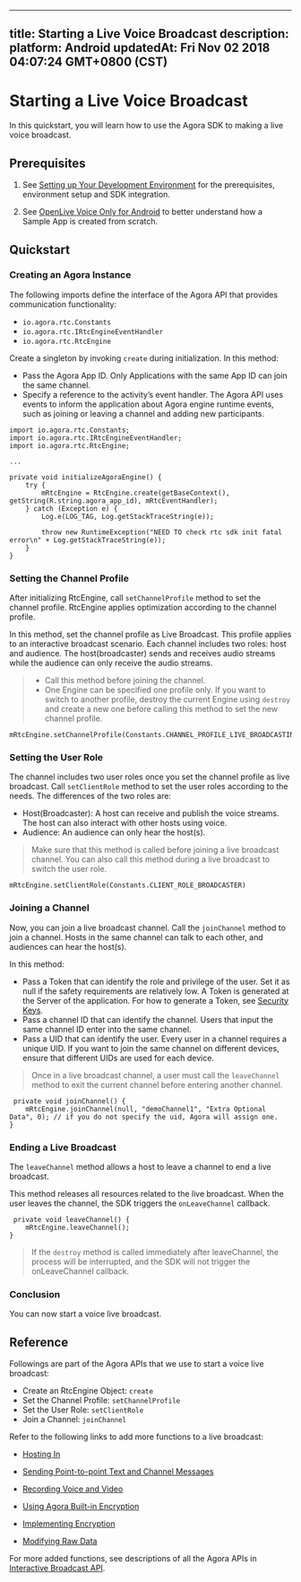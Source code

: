 
---
title: Starting a Live Voice Broadcast
description: 
platform: Android
updatedAt: Fri Nov 02 2018 04:07:24 GMT+0800 (CST)
---
# Starting a Live Voice Broadcast
In this quickstart, you will learn how to use the Agora SDK to making a live voice broadcast.

## Prerequisites

1.  See [Setting up Your Development Environment](../../en/Quickstart%20Guide/android_audio.md) for the prerequisites, environment setup and SDK integration.

2.  See [OpenLive Voice Only for Android](https://github.com/AgoraIO/Basic-Audio-Broadcasting/tree/master/OpenLive-Voice-Only-Android) to better understand how a Sample App is created from scratch.


## Quickstart

### Creating an Agora Instance

The following imports define the interface of the Agora API that provides communication functionality:

-   `io.agora.rtc.Constants`
-   `io.agora.rtc.IRtcEngineEventHandler`
-   `io.agora.rtc.RtcEngine`

Create a singleton by invoking `create` during initialization. In this method:

-   Pass the Agora App ID. Only Applications with the same App ID can join the same channel.
-   Specify a reference to the activity’s event handler. The Agora API uses events to inform the application about Agora engine runtime events, such as joining or leaving a channel and adding new participants.

```
import io.agora.rtc.Constants;
import io.agora.rtc.IRtcEngineEventHandler;
import io.agora.rtc.RtcEngine;

...

private void initializeAgoraEngine() {
    try {
        mRtcEngine = RtcEngine.create(getBaseContext(), getString(R.string.agora_app_id), mRtcEventHandler);
    } catch (Exception e) {
        Log.e(LOG_TAG, Log.getStackTraceString(e));

        throw new RuntimeException("NEED TO check rtc sdk init fatal error\n" + Log.getStackTraceString(e));
    }
}
```

### Setting the Channel Profile

After initializing RtcEngine, call `setChannelProfile` method to set the channel profile. RtcEngine applies optimization according to the channel profile.

In this method, set the channel profile as Live Broadcast. This profile applies to an interactive broadcast scenario. Each channel includes two roles: host and audience. The host\(broadcaster\) sends and receives audio streams while the audience can only receive the audio streams.

> -   Call this method before joining the channel.
> -   One Engine can be specified one profile only. If you want to switch to another profile, destroy the current Engine using `destroy` and create a new one before calling this method to set the new channel profile.


```
mRtcEngine.setChannelProfile(Constants.CHANNEL_PROFILE_LIVE_BROADCASTING);
```

### Setting the User Role

The channel includes two user roles once you set the channel profile as live broadcast. Call `setClientRole` method to set the user roles according to the needs. The differences of the two roles are:

-   Host\(Broadcaster\): A host can receive and publish the voice streams. The host can also interact with other hosts using voice.
-   Audience: An audience can only hear the host\(s\).

> Make sure that this method is called before joining a live broadcast channel. You can also call this method during a live broadcast to switch the user role.

```
mRtcEngine.setClientRole(Constants.CLIENT_ROLE_BROADCASTER)
```

### Joining a Channel

Now, you can join a live broadcast channel. Call the `joinChannel` method to join a channel. Hosts in the same channel can talk to each other, and audiences can hear the host\(s\).

In this method:

-   Pass a Token that can identify the role and privilege of the user. Set it as null if the safety requirements are relatively low. A Token is generated at the Server of the application. For how to generate a Token, see [Security Keys](../../en/Agora%20Platform/token.md).
-   Pass a channel ID that can identify the channel. Users that input the same channel ID enter into the same channel.
-   Pass a UID that can identify the user. Every user in a channel requires a unique UID. If you want to join the same channel on different devices, ensure that different UIDs are used for each device.

> Once in a live broadcast channel, a user must call the `leaveChannel` method to exit the current channel before entering another channel.

```
 private void joinChannel() {
    mRtcEngine.joinChannel(null, "demoChannel1", "Extra Optional Data", 0); // if you do not specify the uid, Agora will assign one.
}
```

### Ending a Live Broadcast

The `leaveChannel` method allows a host to leave a channel to end a live broadcast.

This method releases all resources related to the live broadcast. When the user leaves the channel, the SDK triggers the `onLeaveChannel` callback.

```
 private void leaveChannel() {
    mRtcEngine.leaveChannel();
}
```

> If the `destroy` method is called immediately after leaveChannel, the process will be interrupted, and the SDK will not trigger the onLeaveChannel callback.

### Conclusion

You can now start a voice live broadcast.

## Reference

Followings are part of the Agora APIs that we use to start a voice live broadcast:

-   Create an RtcEngine Object: `create`
-   Set the Channel Profile: `setChannelProfile`
-   Set the User Role: `setClientRole`
-   Join a Channel: `joinChannel`

Refer to the following links to add more functions to a live broadcast:

-   [Hosting In](../../en/Quickstart%20Guide/hostin_android.md)

-   [Sending Point-to-point Text and Channel Messages](../../en/Quickstart%20Guide/signal_android-1.md)

-   [Recording Voice and Video](../../en/Quickstart%20Guide/recording_voice_video.md)

-   [Using Agora Built-in Encryption](../../en/Quickstart%20Guide/encryption_android_agora.md)

-   [Implementing Encryption](../../en/Quickstart%20Guide/encryption_ios_agora.md)

-   [Modifying Raw Data](../../en/Quickstart%20Guide/rawdata_android.md)


For more added functions, see descriptions of all the Agora APIs in [Interactive Broadcast API](https://docs.agora.io/en/Audio%20Broadcast/API%20Reference/java/index.html).



